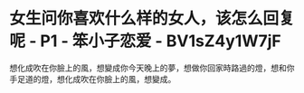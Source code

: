 # 女生问你喜欢什么样的女人，该怎么回复呢 - P1 - 笨小子恋爱 - BV1sZ4y1W7jF

想化成吹在你臉上的風，想變成你今天晚上的夢，想做你回家時路過的燈，想和你手足道的燈，想化成吹在你臉上的風，想變成。

